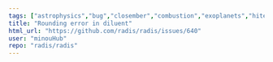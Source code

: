 ```yaml
---
tags: ["astrophysics","bug","closember","combustion","exoplanets","hitemp","hitran","infrared","plasma","plasma-physics","radiation","spectra","spectroscopy"]
title: "Rounding error in diluent"
html_url: "https://github.com/radis/radis/issues/640"
user: "minouHub"
repo: "radis/radis"
---
```


